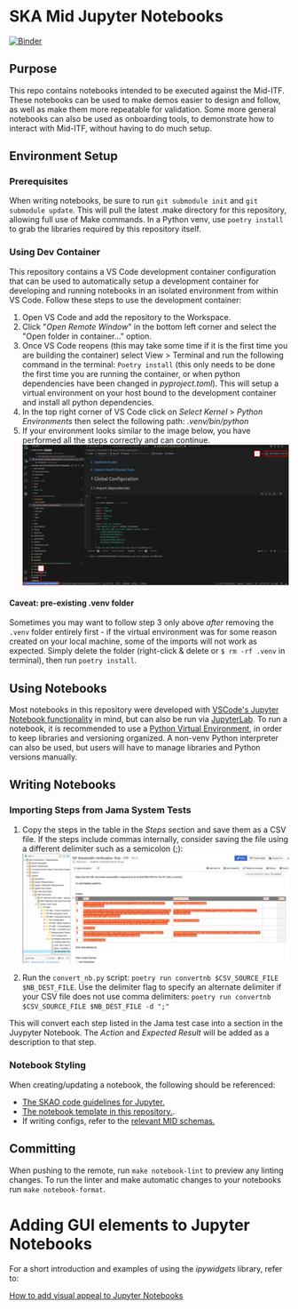 # SKA Mid Jupyter Notebooks

[![Binder](https://k8s.miditf.internal.skao.int/binderhub/badge_logo.svg)](https://k8s.miditf.internal.skao.int/binderhub/v2/gl/ska-telescope%2Fska-mid-jupyter-notebooks/main)

## Purpose

This repo contains notebooks intended to be executed against the Mid-ITF. These notebooks can be used to make demos easier to design and follow, as well as make them more repeatable for validation. Some more general notebooks can also be used as onboarding tools, to demonstrate how to interact with Mid-ITF, without having to do much setup.

## Environment Setup

### Prerequisites

When writing notebooks, be sure to run `git submodule init` and `git submodule update`. This will pull the latest .make directory for this repository, allowing full use of Make commands. In a Python venv, use `poetry install` to grab the libraries required by this repository itself. 

### Using Dev Container

This repository contains a VS Code development container configuration that can be used to automatically setup a development container for developing and running notebooks in an isolated environment from within VS Code. Follow these steps to use the development container:

1. Open VS Code and add the repository to the Workspace.
2. Click "_Open Remote Window_" in the bottom left corner and select the "Open folder in container..." option.
3. Once VS Code reopens (this may take some time if it is the first time you are building the container) select View > Terminal and run the following command in the terminal: `Poetry install` (this only needs to be done the first time you are running the container, or when python dependencies have been changed in _pyproject.toml_).
This will setup a virtual environment on your host bound to the development container and install all python dependencies.
4. In the top right corner of VS Code click on _Select Kernel_ > _Python Environments_ then select the following path: _.venv/bin/python_
5. If your environment looks similar to the image below, you have performed all the steps correctly and can continue.
![VS Code dev environment](static/images/vscode_dev_container_environment.jpg)

#### Caveat: pre-existing .venv folder

Sometimes you may want to follow step 3 only above _after_ removing the `.venv` folder entirely first - if the virtual environment was for some reason created on your local machine, some of the imports will not work as expected. Simply delete the folder (right-click & delete or `$ rm -rf .venv` in terminal), then run `poetry install`.

## Using Notebooks

Most notebooks in this repository were developed with [VSCode's Jupyter Notebook functionality](https://code.visualstudio.com/docs/datascience/jupyter-notebooks) in mind, but can also be run via [JupyterLab](https://github.com/jupyterlab/jupyterlab-desktop). To run a notebook, it is recommended to use a [Python Virtual Environment](https://docs.python.org/3/library/venv.html), in order to keep libraries and versioning organized. A non-venv Python interpreter can also be used, but users will have to manage libraries and Python versions manually. 


## Writing Notebooks

### Importing Steps from Jama System Tests

1. Copy the steps in the table in the _Steps_ section and save them as a CSV file. If the steps include commas internally, consider saving the file using a different delimiter such as a semicolon (;):
![Jama Test Case Export](static/images/jama_export.png)

2. Run the `convert_nb.py` script: `poetry run convertnb $CSV_SOURCE_FILE $NB_DEST_FILE`. Use the delimiter flag to specify an alternate delimiter if your CSV file does not use comma delimiters: `poetry run convertnb $CSV_SOURCE_FILE $NB_DEST_FILE -d ";"`

This will convert each step listed in the Jama test case into a section in the Juypyter Notebook. The _Action_ and _Expected Result_ will be added as a description to that step.

### Notebook Styling

When creating/updating a notebook, the following should be referenced: 
- [The SKAO code guidelines for Jupyter.](https://developer.skatelescope.org/en/latest/tools/codeguides/jupyter-notebook-codeguide.html)
- [The notebook template in this repository.](notebooks/template/notebook_template.ipynb).
- If writing configs, refer to the [relevant MID schemas.](https://developer.skao.int/projects/ska-telmodel/en/stable/schemas/midcbf/ska-mid-cbf.html)

## Committing  

When pushing to the remote, run `make notebook-lint` to preview any linting changes. To run the linter and make automatic changes to your notebooks run `make notebook-format`.

# Adding GUI elements to Jupyter Notebooks

For a short introduction and examples of using the *ipywidgets* library, refer to:

[How to add visual appeal to Jupyter Notebooks](https://confluence.skatelescope.org/display/SE/How+to+add+visual+appeal+to+Jupyter+Notebooks)

